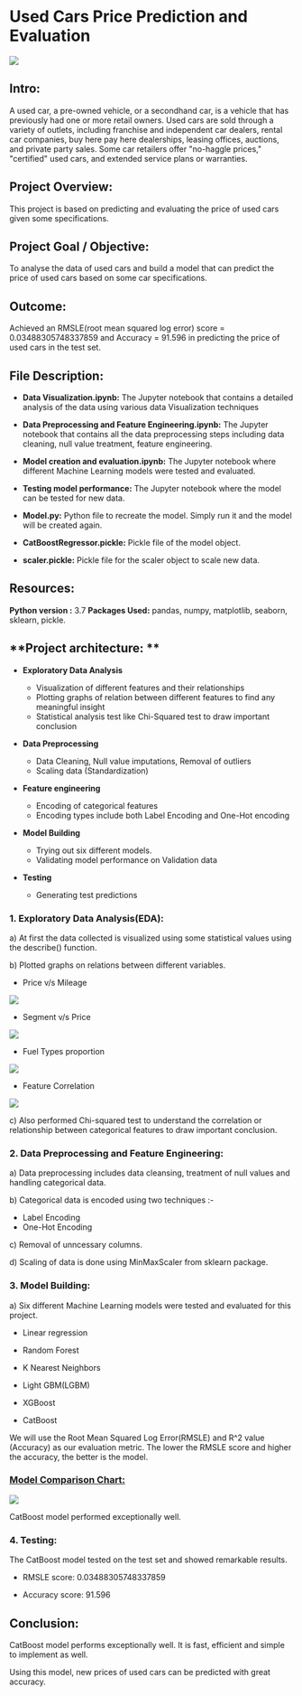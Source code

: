 # Used Cars Price Prediction and Evaluation

![](images/used_cars.jpg)


## Intro:

A used car, a pre-owned vehicle, or a secondhand car, is a vehicle that has previously had one or more retail owners. Used cars are sold through a variety of outlets, including franchise and independent car dealers, rental car companies, buy here pay here dealerships, leasing offices, auctions, and private party sales. Some car retailers offer "no-haggle prices," "certified" used cars, and extended service plans or warranties.

## Project Overview:

This project is based on predicting and evaluating the price of used cars given some specifications.

## Project Goal / Objective:

To analyse the data of used cars and build a model that can predict the price of used cars based on some car specifications.

## Outcome:

Achieved an RMSLE(root mean squared log error) score = 0.03488305748337859 and Accuracy = 91.596 in predicting the price of used cars in the test set.


## **File Description:**

- **Data Visualization.ipynb:** The Jupyter notebook that contains a detailed analysis of the data using various data Visualization techniques

- **Data Preprocessing and Feature Engineering.ipynb:** The Jupyter notebook that contains all the data preprocessing steps including data cleaning, null value treatment, feature engineering.

- **Model creation and evaluation.ipynb:** The Jupyter notebook where different Machine Learning models were tested and evaluated.

- **Testing model performance:** The Jupyter notebook where the model can be tested for new data.

- **Model.py:** Python file to recreate the model. Simply run it and the model will be created again.

- **CatBoostRegressor.pickle:** Pickle file of the model object.

- **scaler.pickle:** Pickle file for the scaler object to scale new data.


## Resources:

**Python version :** 3.7
**Packages Used:** pandas, numpy, matplotlib, seaborn, sklearn, pickle.


## **Project architecture: **

- **Exploratory Data Analysis**

    - Visualization of different features and their relationships
    - Plotting graphs of relation between different features to find any meaningful insight
    - Statistical analysis test like Chi-Squared test to draw important conclusion

- **Data Preprocessing**

    - Data Cleaning, Null value imputations, Removal of outliers
    - Scaling data (Standardization)

- **Feature engineering**

    - Encoding of categorical features
    - Encoding types include both Label Encoding and One-Hot encoding

- **Model Building**

    - Trying out six different models.
    - Validating model performance on Validation data

- **Testing**

    - Generating test predictions


### 1. Exploratory Data Analysis(EDA):

a) At first the data collected is visualized using some statistical values using the describe() function.

b) Plotted graphs on relations between different variables.

- Price v/s Mileage

![](images/price_vs_mileage.png)

- Segment v/s Price

![](images/segment_vs_price.png)

- Fuel Types proportion

![](images/fuel_types.png)

- Feature Correlation

![](images/correlation.png)

c) Also performed Chi-squared test to understand the correlation or relationship between categorical features to draw important conclusion.

### 2. Data Preprocessing and Feature Engineering:

a) Data preprocessing includes data cleansing, treatment of null values and handling categorical data.

b) Categorical data is encoded using two techniques :-
- Label Encoding
- One-Hot Encoding

c) Removal of unncessary columns.

d) Scaling of data is done using MinMaxScaler from sklearn package.

### 3. Model Building:

a) Six different Machine Learning models were tested and evaluated for this project.

- Linear regression

- Random Forest

- K Nearest Neighbors

- Light GBM(LGBM)

- XGBoost

- CatBoost

We will use the Root Mean Squared Log Error(RMSLE) and R^2 value (Accuracy) as our evaluation metric. The lower the RMSLE score and higher the accuracy, the better is the model.

### <u>Model Comparison Chart:</u>

![](images/comparison.png)

CatBoost model performed exceptionally well.

### 4. Testing:

The CatBoost model tested on the test set and showed remarkable results.

- RMSLE score:  0.03488305748337859

- Accuracy score:  91.596


## Conclusion:

CatBoost model performs exceptionally well. It is fast, efficient and simple to implement as well.

Using this model, new prices of used cars can be predicted with great accuracy.